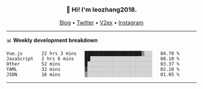 <h3 align="center">👋 Hi! I'm leozhang2018.</h3>
<p align="center">
  <a href="https://code.leozhang2018.me">Blog</a> •
  <a href="https://twitter.com/leozhang2018">Twitter</a> •
  <a href="https://www.v2ex.com/member/leozhang">V2ex</a> •
  <a href="https://www.instagram.com/leozhanghere">Instagram</a>
</p>

-------

📊 **Weekly development breakdown**
<!--START_SECTION:waka-->
```text
Vue.js       22 hrs 3 mins   █████████████████████▒░░░   84.70 % 
JavaScript   2 hrs 6 mins    ██░░░░░░░░░░░░░░░░░░░░░░░   08.10 % 
Other        52 mins         █░░░░░░░░░░░░░░░░░░░░░░░░   03.37 % 
YAML         32 mins         ▓░░░░░░░░░░░░░░░░░░░░░░░░   02.10 % 
JSON         16 mins         ▒░░░░░░░░░░░░░░░░░░░░░░░░   01.05 % 
```
<!--END_SECTION:waka-->
-------
